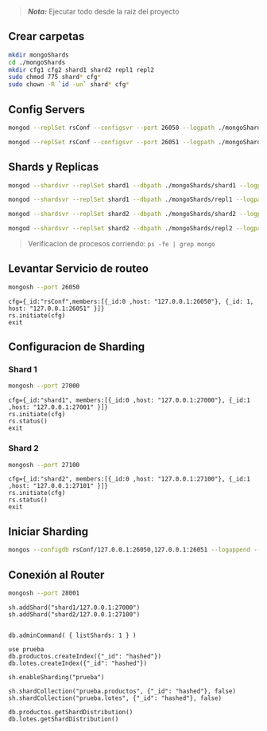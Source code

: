 > **_Nota:_** Ejecutar todo desde la raiz del proyecto

## Crear carpetas

```bash
mkdir mongoShards
cd ./mongoShards
mkdir cfg1 cfg2 shard1 shard2 repl1 repl2
sudo chmod 775 shard* cfg*
sudo chown -R `id -un` shard* cfg*
```

## Config Servers

```bash
mongod --replSet rsConf --configsvr --port 26050 --logpath ./mongoShards/log.cfg1 --logappend --dbpath ./mongoShards/cfg1

mongod --replSet rsConf --configsvr --port 26051 --logpath ./mongoShards/log.cfg2 --logappend --dbpath ./mongoShards/cfg2
```

## Shards y Replicas

```bash
mongod --shardsvr --replSet shard1 --dbpath ./mongoShards/shard1 --logpath ./mongoShards/log.shard1 --port 27000 --logappend --oplogSize 50

mongod --shardsvr --replSet shard1 --dbpath ./mongoShards/repl1 --logpath ./mongoShards/log.repl1 --port 27001 --logappend --oplogSize 50

mongod --shardsvr --replSet shard2 --dbpath ./mongoShards/shard2 --logpath ./mongoShards/log.shard2 --port 27100 --logappend --oplogSize 50

mongod --shardsvr --replSet shard2 --dbpath ./mongoShards/repl2 --logpath ./mongoShards/log.repl2 --port 27101 --logappend --oplogSize 50
```

> Verificacion de procesos corriendo: `ps -fe | grep mongo`

## Levantar Servicio de routeo

```bash
mongosh --port 26050
```

```
cfg={_id:"rsConf",members:[{_id:0 ,host: "127.0.0.1:26050"}, {_id: 1, host: "127.0.0.1:26051" }]}
rs.initiate(cfg)
exit
```

## Configuracion de Sharding

### Shard 1

```bash
mongosh --port 27000
```

```
cfg={_id:"shard1", members:[{_id:0 ,host: "127.0.0.1:27000"}, {_id:1 ,host: "127.0.0.1:27001" }]}
rs.initiate(cfg)
rs.status()
exit
```

### Shard 2

```bash
mongosh --port 27100
```

```
cfg={_id:"shard2", members:[{_id:0 ,host: "127.0.0.1:27100"}, {_id:1 ,host: "127.0.0.1:27101" }]}
rs.initiate(cfg)
rs.status()
exit
```

## Iniciar Sharding

```bash
mongos --configdb rsConf/127.0.0.1:26050,127.0.0.1:26051 --logappend --logpath ./mongoShards/shardlog --port 28001 --bind_ip 127.0.0.1
```

## Conexión al Router

```bash
mongosh --port 28001
```

```
sh.addShard("shard1/127.0.0.1:27000")
sh.addShard("shard2/127.0.0.1:27100")


db.adminCommand( { listShards: 1 } )

use prueba
db.productos.createIndex({"_id": "hashed"})
db.lotes.createIndex({"_id": "hashed"})

sh.enableSharding("prueba")

sh.shardCollection("prueba.productos", {"_id": "hashed"}, false)
sh.shardCollection("prueba.lotes", {"_id": "hashed"}, false)

db.productos.getShardDistribution()
db.lotes.getShardDistribution()
```